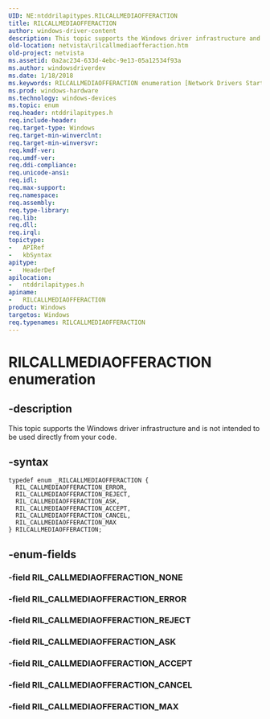 ```yaml
---
UID: NE:ntddrilapitypes.RILCALLMEDIAOFFERACTION
title: RILCALLMEDIAOFFERACTION
author: windows-driver-content
description: This topic supports the Windows driver infrastructure and is not intended to be used directly from your code.
old-location: netvista\rilcallmediaofferaction.htm
old-project: netvista
ms.assetid: 0a2ac234-633d-4ebc-9e13-05a12534f93a
ms.author: windowsdriverdev
ms.date: 1/18/2018
ms.keywords: RILCALLMEDIAOFFERACTION enumeration [Network Drivers Starting with Windows Vista], RIL_CALLMEDIAOFFERACTION_CANCEL, RIL_CALLMEDIAOFFERACTION_ERROR, ntddrilapitypes/RIL_CALLMEDIAOFFERACTION_CANCEL, RIL_CALLMEDIAOFFERACTION_REJECT, ntddrilapitypes/RILCALLMEDIAOFFERACTION, RIL_CALLMEDIAOFFERACTION_MAX, RIL_CALLMEDIAOFFERACTION_ACCEPT, RIL_CALLMEDIAOFFERACTION_ASK, ntddrilapitypes/RIL_CALLMEDIAOFFERACTION_ASK, ntddrilapitypes/RIL_CALLMEDIAOFFERACTION_ACCEPT, ntddrilapitypes/RIL_CALLMEDIAOFFERACTION_REJECT, netvista.rilcallmediaofferaction, ntddrilapitypes/RIL_CALLMEDIAOFFERACTION_MAX, RILCALLMEDIAOFFERACTION, ntddrilapitypes/RIL_CALLMEDIAOFFERACTION_ERROR
ms.prod: windows-hardware
ms.technology: windows-devices
ms.topic: enum
req.header: ntddrilapitypes.h
req.include-header: 
req.target-type: Windows
req.target-min-winverclnt: 
req.target-min-winversvr: 
req.kmdf-ver: 
req.umdf-ver: 
req.ddi-compliance: 
req.unicode-ansi: 
req.idl: 
req.max-support: 
req.namespace: 
req.assembly: 
req.type-library: 
req.lib: 
req.dll: 
req.irql: 
topictype:
-	APIRef
-	kbSyntax
apitype:
-	HeaderDef
apilocation:
-	ntddrilapitypes.h
apiname:
-	RILCALLMEDIAOFFERACTION
product: Windows
targetos: Windows
req.typenames: RILCALLMEDIAOFFERACTION
---
```


# RILCALLMEDIAOFFERACTION enumeration


## -description


This topic supports the Windows driver infrastructure and is not intended to be used directly from your code.


## -syntax


````
typedef enum _RILCALLMEDIAOFFERACTION { 
  RIL_CALLMEDIAOFFERACTION_ERROR,
  RIL_CALLMEDIAOFFERACTION_REJECT,
  RIL_CALLMEDIAOFFERACTION_ASK,
  RIL_CALLMEDIAOFFERACTION_ACCEPT,
  RIL_CALLMEDIAOFFERACTION_CANCEL,
  RIL_CALLMEDIAOFFERACTION_MAX
} RILCALLMEDIAOFFERACTION;
````


## -enum-fields




### -field RIL_CALLMEDIAOFFERACTION_NONE



### -field RIL_CALLMEDIAOFFERACTION_ERROR



### -field RIL_CALLMEDIAOFFERACTION_REJECT



### -field RIL_CALLMEDIAOFFERACTION_ASK



### -field RIL_CALLMEDIAOFFERACTION_ACCEPT



### -field RIL_CALLMEDIAOFFERACTION_CANCEL



### -field RIL_CALLMEDIAOFFERACTION_MAX


